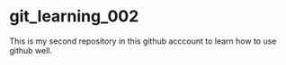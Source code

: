 # git_learning_002
This is my second repository in this github acccount to learn how to use github well.
